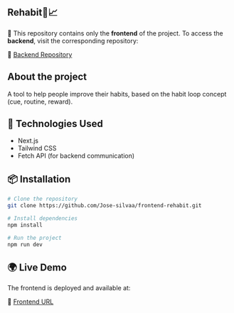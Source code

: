 <h2>Rehabit🧠📈</h2>

🚀 This repository contains only the **frontend** of the project. To access the **backend**, visit the corresponding repository: 

🔗 [Backend Repository](https://github.com/Jose-silvaa/server-habit) 

## About the project

<p>A tool to help people improve their habits, based on the habit loop concept (cue, routine, reward).</p>

## 🚀 Technologies Used
- Next.js 
- Tailwind CSS
- Fetch API (for backend communication)

## 📦 Installation

```sh
# Clone the repository
git clone https://github.com/Jose-silvaa/frontend-rehabit.git

# Install dependencies
npm install

# Run the project
npm run dev

``` 
## 🌍 Live Demo  
The frontend is deployed and available at:  

🔗 [Frontend URL](https://frontend-rehabit.vercel.app)  


